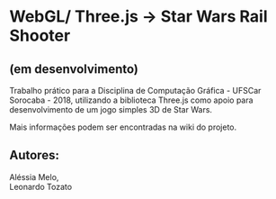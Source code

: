 # WebGL/ Three.js -> Star Wars Rail Shooter 
## (em desenvolvimento)
Trabalho prático para a Disciplina de Computação Gráfica - UFSCar Sorocaba - 2018, utilizando a biblioteca Three.js como apoio para desenvolvimento de um jogo simples 3D de Star Wars.

Mais informações podem ser encontradas na wiki do projeto.

## Autores:

Aléssia Melo,  
Leonardo Tozato
